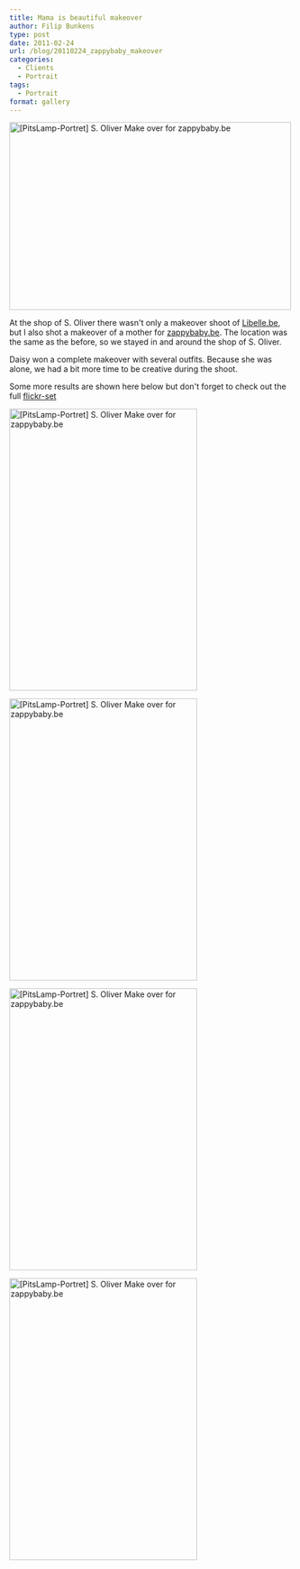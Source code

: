 ```yaml
---
title: Mama is beautiful makeover
author: Filip Bunkens
type: post
date: 2011-02-24
url: /blog/20110224_zappybaby_makeover
categories:
  - Clients
  - Portrait
tags:
  - Portrait
format: gallery
---
```

<p class="landscape">
  <a href="http://www.flickr.com/photos/loneblackrider/5467328995/" title="[PitsLamp-Portret] S. Oliver Make over for zappybaby.be by PitsLamp photography, on Flickr"><img src="http://farm6.static.flickr.com/5218/5467328995_c715f9993f.jpg" width="500" height="333" alt="[PitsLamp-Portret] S. Oliver Make over for zappybaby.be" /></a>
</p>

At the shop of S. Oliver there wasn't only a makeover shoot of <a href="http://www.libelle.be" title="Libelle" rel="contact met">Libelle.be</a>, but I also shot a makeover of a mother for <a href="http://www.zappybaby.be" title="Zappy Baby" rel="contact met">zappybaby.be</a>. The location was the same as the before, so we stayed in and around the shop of S. Oliver.

Daisy won a complete makeover with several outfits. Because she was alone, we had a bit more time to be creative during the shoot.

Some more results are shown here below but don't forget to check out the full <a href="http://www.flickr.com/photos/loneblackrider/sets/72157625984831633/" title="Zappy baby makeover on Flickr" rel="me">flickr-set</a>

<p class="portrait">
  <a href="http://www.flickr.com/photos/loneblackrider/5467327623/" title="[PitsLamp-Portret] S. Oliver Make over for zappybaby.be by PitsLamp photography, on Flickr"><img src="http://farm6.static.flickr.com/5138/5467327623_c37ea6f8b4.jpg" width="333" height="500" alt="[PitsLamp-Portret] S. Oliver Make over for zappybaby.be" /></a>
</p>

<p class="portrait">
  <a href="http://www.flickr.com/photos/loneblackrider/5467326201/" title="[PitsLamp-Portret] S. Oliver Make over for zappybaby.be by PitsLamp photography, on Flickr"><img src="http://farm6.static.flickr.com/5258/5467326201_8b54773504.jpg" width="333" height="500" alt="[PitsLamp-Portret] S. Oliver Make over for zappybaby.be" /></a>
</p>

<p class="portrait">
  <a href="http://www.flickr.com/photos/loneblackrider/5467928772/" title="[PitsLamp-Portret] S. Oliver Make over for zappybaby.be by PitsLamp photography, on Flickr"><img src="http://farm6.static.flickr.com/5017/5467928772_175e4c50dd.jpg" width="333" height="500" alt="[PitsLamp-Portret] S. Oliver Make over for zappybaby.be" /></a>
</p>

<p class="portrait">
  <a href="http://www.flickr.com/photos/loneblackrider/5467922164/" title="[PitsLamp-Portret] S. Oliver Make over for zappybaby.be by PitsLamp photography, on Flickr"><img src="http://farm6.static.flickr.com/5295/5467922164_ff154eac8c.jpg" width="333" height="500" alt="[PitsLamp-Portret] S. Oliver Make over for zappybaby.be" /></a>
</p>
